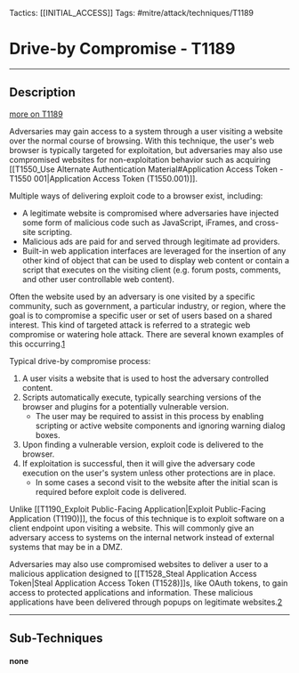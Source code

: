 Tactics: [[INITIAL_ACCESS]]
Tags: #mitre/attack/techniques/T1189 

# Drive-by Compromise - T1189
---
## Description
[more on T1189](https://attack.mitre.org/techniques/T1189)

Adversaries may gain access to a system through a user visiting a website over the normal course of browsing. With this technique, the user's web browser is typically targeted for exploitation, but adversaries may also use compromised websites for non-exploitation behavior such as acquiring [[T1550_Use Alternate Authentication Material#Application Access Token - T1550 001|Application Access Token (T1550.001)]].

Multiple ways of delivering exploit code to a browser exist, including:

-   A legitimate website is compromised where adversaries have injected some form of malicious code such as JavaScript, iFrames, and cross-site scripting.
-   Malicious ads are paid for and served through legitimate ad providers.
-   Built-in web application interfaces are leveraged for the insertion of any other kind of object that can be used to display web content or contain a script that executes on the visiting client (e.g. forum posts, comments, and other user controllable web content).

Often the website used by an adversary is one visited by a specific community, such as government, a particular industry, or region, where the goal is to compromise a specific user or set of users based on a shared interest. This kind of targeted attack is referred to a strategic web compromise or watering hole attack. There are several known examples of this occurring.[1](http://blog.shadowserver.org/2012/05/15/cyber-espionage-strategic-web-compromises-trusted-websites-serving-dangerous-results/)

Typical drive-by compromise process:

1.  A user visits a website that is used to host the adversary controlled content.
2.  Scripts automatically execute, typically searching versions of the browser and plugins for a potentially vulnerable version.
    -   The user may be required to assist in this process by enabling scripting or active website components and ignoring warning dialog boxes.
3.  Upon finding a vulnerable version, exploit code is delivered to the browser.
4.  If exploitation is successful, then it will give the adversary code execution on the user's system unless other protections are in place.
    -   In some cases a second visit to the website after the initial scan is required before exploit code is delivered.

Unlike [[T1190_Exploit Public-Facing Application|Exploit Public-Facing Application (T1190)]], the focus of this technique is to exploit software on a client endpoint upon visiting a website. This will commonly give an adversary access to systems on the internal network instead of external systems that may be in a DMZ.

Adversaries may also use compromised websites to deliver a user to a malicious application designed to [[T1528_Steal Application Access Token|Steal Application Access Token (T1528)]]s, like OAuth tokens, to gain access to protected applications and information. These malicious applications have been delivered through popups on legitimate websites.[2](https://www.volexity.com/blog/2017/11/06/oceanlotus-blossoms-mass-digital-surveillance-and-exploitation-of-asean-nations-the-media-human-rights-and-civil-society/)

---
## Sub-Techniques

#### none